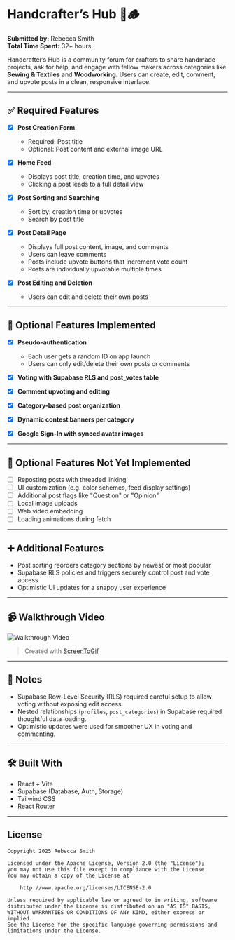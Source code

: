 # Handcrafter’s Hub 🧵🪵

**Submitted by:** Rebecca Smith  
**Total Time Spent:** 32+ hours  

Handcrafter’s Hub is a community forum for crafters to share handmade projects, ask for help, and engage with fellow makers across categories like **Sewing & Textiles** and **Woodworking**. Users can create, edit, comment, and upvote posts in a clean, responsive interface.

---

## ✅ Required Features

- [x] **Post Creation Form**
  - Required: Post title
  - Optional: Post content and external image URL

- [x] **Home Feed**
  - Displays post title, creation time, and upvotes
  - Clicking a post leads to a full detail view

- [x] **Post Sorting and Searching**
  - Sort by: creation time or upvotes
  - Search by post title

- [x] **Post Detail Page**
  - Displays full post content, image, and comments
  - Users can leave comments
  - Posts include upvote buttons that increment vote count
  - Posts are individually upvotable multiple times

- [x] **Post Editing and Deletion**
  - Users can edit and delete their own posts

---

## 🌟 Optional Features Implemented

- [x] **Pseudo-authentication**
  - Each user gets a random ID on app launch
  - Users can only edit/delete their own posts or comments

- [x] **Voting with Supabase RLS and post_votes table**
- [x] **Comment upvoting and editing**
- [x] **Category-based post organization**
- [x] **Dynamic contest banners per category**
- [x] **Google Sign-In with synced avatar images**

---

## 🧠 Optional Features Not Yet Implemented

- [ ] Reposting posts with threaded linking
- [ ] UI customization (e.g. color schemes, feed display settings)
- [ ] Additional post flags like "Question" or "Opinion"
- [ ] Local image uploads
- [ ] Web video embedding
- [ ] Loading animations during fetch

---

## ➕ Additional Features

- Post sorting reorders category sections by newest or most popular
- Supabase RLS policies and triggers securely control post and vote access
- Optimistic UI updates for a snappy user experience

---

## 📹 Walkthrough Video

![Walkthrough Video](https://i.imgur.com/IFVmRk0.gif)  
> Created with [ScreenToGif](https://www.screentogif.com/)

---

## 📝 Notes

- Supabase Row-Level Security (RLS) required careful setup to allow voting without exposing edit access.
- Nested relationships (`profiles`, `post_categories`) in Supabase required thoughtful data loading.
- Optimistic updates were used for smoother UX in voting and commenting.

---

## 🛠 Built With

- React + Vite
- Supabase (Database, Auth, Storage)
- Tailwind CSS
- React Router

---

## License

    Copyright 2025 Rebecca Smith

    Licensed under the Apache License, Version 2.0 (the "License");
    you may not use this file except in compliance with the License.
    You may obtain a copy of the License at

        http://www.apache.org/licenses/LICENSE-2.0

    Unless required by applicable law or agreed to in writing, software
    distributed under the License is distributed on an "AS IS" BASIS,
    WITHOUT WARRANTIES OR CONDITIONS OF ANY KIND, either express or implied.
    See the License for the specific language governing permissions and
    limitations under the License.
